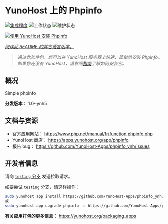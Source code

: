 <!--
注意：此 README 由 <https://github.com/YunoHost/apps/tree/master/tools/readme_generator> 自动生成
请勿手动编辑。
-->

# YunoHost 上的 Phpinfo

[![集成程度](https://dash.yunohost.org/integration/phpinfo.svg)](https://dash.yunohost.org/appci/app/phpinfo) ![工作状态](https://ci-apps.yunohost.org/ci/badges/phpinfo.status.svg) ![维护状态](https://ci-apps.yunohost.org/ci/badges/phpinfo.maintain.svg)

[![使用 YunoHost 安装 Phpinfo](https://install-app.yunohost.org/install-with-yunohost.svg)](https://install-app.yunohost.org/?app=phpinfo)

*[阅读此 README 的其它语言版本。](./ALL_README.md)*

> *通过此软件包，您可以在 YunoHost 服务器上快速、简单地安装 Phpinfo。*  
> *如果您还没有 YunoHost，请参阅[指南](https://yunohost.org/install)了解如何安装它。*

## 概况

Simple phpinfo

**分发版本：** 1.0~ynh5
## 文档与资源

- 官方应用网站： <https://www.php.net/manual/fr/function.phpinfo.php>
- YunoHost 商店： <https://apps.yunohost.org/app/phpinfo>
- 报告 bug： <https://github.com/YunoHost-Apps/phpinfo_ynh/issues>

## 开发者信息

请向 [`testing` 分支](https://github.com/YunoHost-Apps/phpinfo_ynh/tree/testing) 发送拉取请求。

如要尝试 `testing` 分支，请这样操作：

```bash
sudo yunohost app install https://github.com/YunoHost-Apps/phpinfo_ynh/tree/testing --debug
或
sudo yunohost app upgrade phpinfo -u https://github.com/YunoHost-Apps/phpinfo_ynh/tree/testing --debug
```

**有关应用打包的更多信息：** <https://yunohost.org/packaging_apps>
